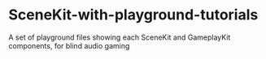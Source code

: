 # SceneKit-with-playground-tutorials
A set of playground files showing each SceneKit and GameplayKit components, for blind audio gaming
